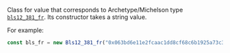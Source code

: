 Class for value that corresponds to Archetype/Michelson type [`bls12_381_fr`](/docs/reference/types#bls12_381_fr). Its constructor takes a string value.

For example:
```ts
const bls_fr = new Bls12_381_fr("0x063bd6e11e2fcaac1dd8cf68c6b1925a73c3c583e298ed37c41c3715115cf96358a42dbe85a0228cbfd8a6c8a8c54cd015b5ae2860d1cc47f84698d951f14d9448d03f04df2ca0ffe609a2067d6f1a892163a5e05e541279134cae52b1f23c6b")
```